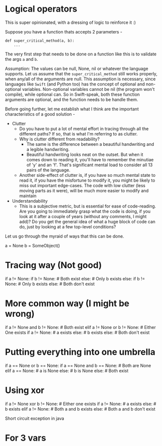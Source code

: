 # Logical operators

This is super opinionated, with a dressing of logic to reinforce it :)

Suppose you have a function thats accepts 2 parameters - 

```
def super_critical_method(a, b):
	...
```
The very first step that needs to be done on a function like this is to validate the args `a` and `b`.

Assumption: The values can be null, None, nil or whatever the language supports. Let us assume that the `super_critical_method` still works properly, when any/all of the arguments are null. This assumption is necessary, since languages like `Swift` (and Python too) has the concept of optional and non-optional variables. Non-optional variables cannot be nil (the program won't compile), while optional can. So in Swift-speak, both these function arguments are optional, and the function needs to be handle them.

Before going further, let me establish what I think are the important characteristics of a good solution - 
- Clutter
	- Do you have to put a lot of mental effort in tracing through all the different paths? If so, that is what I'm referring to as clutter.
	- Why is clutter different from readability?
		- The same is the difference between a beautiful handwriting and a legible handwriting.
		- Beautiful handwriting looks neat on the outset. But when it comes down to reading it, you'll have to remember the minutiae of 'y' and an 'f'. That's significant mental load to consider all 13 pairs of the language.
	- Another side-effect of clutter is, if you have so much mental state to read it, if you have the misfortune to modify it, you might be likely to miss out important edge-cases. The code with low clutter (less moving parts as it were), will be much more easier to modify and maintain
- Understandability
	- This is a subjective metric, but is essential for ease of code-reading. Are you going to immediately grasp what the code is doing, if you look at it after a couple of years (without any comments, I might add)? Do you get the general idea of what a huge block of code can do, just by looking at a few top-level conditions?

Let us go through the myraid of ways that this can be done.



a = None
b = SomeObject()

# Tracing way (Not good)
if a != None:
	if b != None:
		# Both exist
	else:
		# Only b exists
else:
	if b != None:
		# Only b exists
	else:
		# Both don't exist

# More common way (I might be wrong)
if a != None and b != None:
	# Both exist
elif a != None or b != None:
	# Either One exists
	if a != None:
		# a exists
	else:
		# b exists
else:
	# Both don't exist

# Putting everything into one umbrella
if a == None or b == None:
	if a == None and b == None:
		# Both are None
	elif a == None:
		# a is None
	else:
		# b is None
else:
	# Both exist

# Using xor
if a != None xor b != None:
	# Either one exists
	if a != None:
		# a exists
	else:
		# b exists
elif a != None:
	# Both a and b exists
else:
	# Both a and b don't exist


Short circuit
exception in java

# For 3 vars




